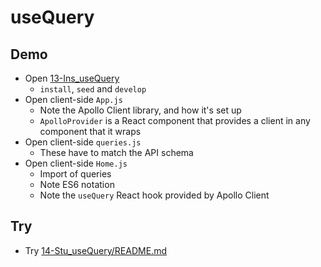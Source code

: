 # useQuery

## Demo

- Open [13-Ins_useQuery](../../01-Activities/13-Ins_useQuery)
  - `install`, `seed` and `develop`
- Open client-side `App.js`
  - Note the Apollo Client library, and how it's set up
  - `ApolloProvider` is a React component that provides a client in any component that it wraps
- Open client-side `queries.js`
  - These have to match the API schema
- Open client-side `Home.js`
  - Import of queries
  - Note ES6 notation
  - Note the `useQuery` React hook provided by Apollo Client

## Try

- Try [14-Stu_useQuery/README.md](../../01-Activities/14-Stu_useQuery/README.md)
